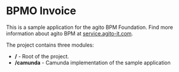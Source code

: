 # BPMO Invoice

This is a sample application for the agito BPM Foundation. Find more information about agito BPM at [service.agito-it.com](https://service.agito-it.com).

The project contains three modules:

* **/** - Root of the project.
* **/camunda** - Camunda implementation of the sample application